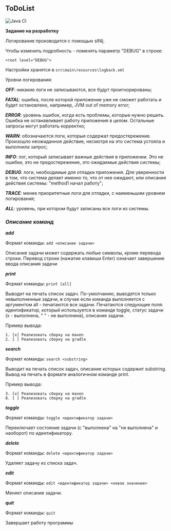 ## ToDoList

![Java CI](https://github.com/AidanKlark/BSC_Trainee/actions/workflows/maven.yml/badge.svg)

**Задание на разработку**

Логирование производится с помощью slf4j. 

Чтобы изменить подробность - поменять параметр "DEBUG" в строке:

`<root level="DEBUG">`

Настройки хранятся в `src\main\resources\logback.xml`

Уровни логирования:

**_OFF_**: никакие логи не записываются, все будут проигнорированы;

**_FATAL_**: ошибка, после которой приложение уже не сможет работать и будет остановлено, например, JVM out of memory error;

**_ERROR_**: уровень ошибок, когда есть проблемы, которые нужно решить. Ошибка не останавливает работу приложения в целом. Остальные запросы могут работать корректно;

**_WARN_**: обозначаются логи, которые содержат предостережение. Произошло неожиданное действие, несмотря на это система устояла и выполнила запрос;

**_INFO_**: лог, который записывает важные действия в приложении. Это не ошибки, это не предостережение, это ожидаемые действия системы;

**_DEBUG_**: логи, необходимые для отладки приложения. Для уверенности в том, что система делает именно то, что от нее ожидают, или описания действия системы: "method1 начал работу";

**_TRACE_**: менее приоритетные логи для отладки, с наименьшим уровнем логирования;

**_ALL_**: уровень, при котором будут записаны все логи из системы.


### *Описание команд*

**_add_**

Формат команды: `add <описание задачи>`

Описание задачи может содержать любые символы, кроме перевода строки. Перевод строки (нажатие клавиши Enter) означает завершение ввода описания задачи

**_print_**

Формат команды: `print [all]`

Выводит на печать список задач. По-умолчанию, выводятся только невыполненные задачи, в случае если команда выполняется с аргументом all - печатаются все задачи. Печатаются следующие поля: идентификатор, который используется в команде toggle, статус задачи (x - выполнена, " " - не выполнена), описание задачи.

Пример вывода:

```
1. [x] Реализовать сборку на maven
2. [ ] Реализовать сборку на gradle
```
**_search_**

Формат команды: `search <substring>`

Выводит на печать список задач, описание которых содержит substring. Вывод на печать в формате аналогичном команде print.

Пример вывода:
```
3. [x] Реализовать сборку на maven
8. [ ] Реализовать сборку на gradle
```

**_toggle_**

Формат команды: `toggle <идентификатор задачи>`

Переключает состояние задачи (с "выполнена" на "не выполнена" и наоборот) по идентификатору.



**_delete_**

Формат команды: `delete <идентификатор задачи>`

Удаляет задачу из списка задач.

**_edit_**

Формат команды: `edit <идентификатор задачи> <новое значение>`

Меняет описание задачи.



**_quit_**

Формат команды: `quit`

Завершает работу программы
